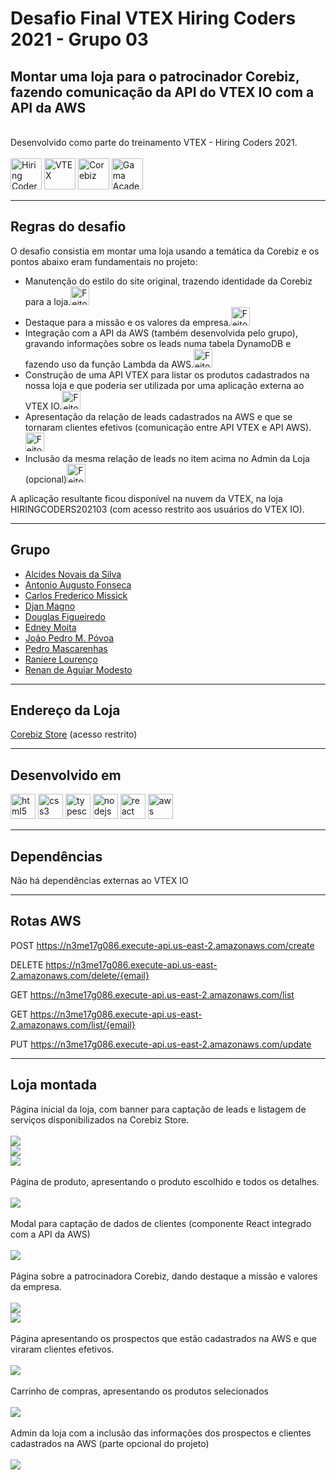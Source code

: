 # Desafio Final VTEX Hiring Coders 2021 - Grupo 03

## Montar uma loja para o patrocinador Corebiz, fazendo comunicação da API do VTEX IO com a API da AWS
<br>
Desenvolvido como parte do treinamento VTEX - Hiring Coders 2021.
<br>
<br>
<img src='https://hiringcoders-app.gama.academy/images/logo-sm.png' alt="Hiring Coders" width="auto" height="50" />  <img src='https://vtex.com/wp-content/themes/VTEXTheme/v2/images/base/vtex.svg' alt="VTEX" width="auto" height="50">  <img src='./assets/logo-corebiz-preto.png' alt="Corebiz" width="auto" height="50">  <img src='https://assets.website-files.com/5ff79f3ebebf6b12f6b7747f/5ffe04fc6284b7e90070d985_logo-gama-academy-p-500.png' alt="Gama Academy" width="auto" height="50">


***
## Regras do desafio

O desafio consistia em montar uma loja usando a temática da Corebiz e os pontos abaixo eram fundamentais no projeto:

- Manutenção do estilo do site original, trazendo identidade da Corebiz para a loja.<img src='./assets/images/tick.png' alt="Feito!" width="auto" height="30"/>
- Destaque para a missão e os valores da empresa.<img src='./assets/images/tick.png' alt="Feito!" width="auto" height="30"/>
- Integração com a API da AWS (também desenvolvida pelo grupo), gravando informações sobre os leads numa tabela DynamoDB e fazendo uso da função Lambda da AWS.<img src='./assets/images/tick.png' alt="Feito!" width="auto" height="30"/>
- Construção de uma API VTEX para listar os produtos cadastrados na nossa loja e que poderia ser utilizada por uma aplicação externa ao VTEX IO.<img src='./assets/images/tick.png' alt="Feito!" width="auto" height="30"/>
- Apresentação da relação de leads cadastrados na AWS e que se tornaram clientes efetivos (comunicação entre API VTEX e API AWS).<img src='./assets/images/tick.png' alt="Feito!" width="auto" height="30"/>
- Inclusão da mesma relação de leads no item acima no Admin da Loja (opcional)<img src='./assets/images/tick.png' alt="Feito!" width="auto" height="30"/>

A aplicação resultante ficou disponível na nuvem da VTEX, na loja HIRINGCODERS202103 (com acesso restrito aos usuários do VTEX IO).

***
## Grupo

  - [Alcides Novais da Silva](https://github.com/Alcidesns)
  - [Antonio Augusto Fonseca](https://github.com/anfonseca44)
  - [Carlos Frederico Missick](https://github.com/CarlosMissick)
  - [Djan Magno](https://github.com/djanmagno)
  - [Douglas Figueiredo](https://github.com/douglasfigueiredo)
  - [Edney Moita](https://github.com/edneymoita)
  - [João Pedro M. Póvoa](https://github.com/JPeeMP)
  - [Pedro Mascarenhas](https://github.com/pedro-drosa)
  - [Raniere Lourenço](https://github.com/raniereslourenco)
  - [Renan de Aguiar Modesto](https://github.com/rednand)

***
## Endereço da Loja

[Corebiz Store](https://corebiz--hiringcoders202103.myvtex.com/) (acesso restrito)

***
## Desenvolvido em

<img src="https://raw.githubusercontent.com/devicons/devicon/master/icons/html5/html5-original-wordmark.svg" alt="html5" width="40" height="40"/>  <img src="https://raw.githubusercontent.com/devicons/devicon/master/icons/css3/css3-original-wordmark.svg" alt="css3" width="40" height="40"/>  <img src="https://raw.githubusercontent.com/devicons/devicon/master/icons/typescript/typescript-original.svg" alt="typescript" width="40" height="40"/>  <img src="https://upload.wikimedia.org/wikipedia/commons/d/d9/Node.js_logo.svg" alt="nodejs" width="40" height="40"/>  <img src="https://raw.githubusercontent.com/devicons/devicon/master/icons/react/react-original-wordmark.svg" alt="react" width="40" height="40"/>  <img src="https://upload.wikimedia.org/wikipedia/commons/9/93/Amazon_Web_Services_Logo.svg" alt="aws" width="40" height="40"/>

***

## Dependências

Não há dependências externas ao VTEX IO

***

## Rotas AWS

POST https://n3me17g086.execute-api.us-east-2.amazonaws.com/create

DELETE https://n3me17g086.execute-api.us-east-2.amazonaws.com/delete/{email}

GET https://n3me17g086.execute-api.us-east-2.amazonaws.com/list

GET https://n3me17g086.execute-api.us-east-2.amazonaws.com/list/{email}

PUT https://n3me17g086.execute-api.us-east-2.amazonaws.com/update

***

## Loja montada

Página inicial da loja, com banner para captação de leads e listagem de serviços disponibilizados na Corebiz Store.
<br>
<br>
<img src='./assets/screenshots/home1.png'/>
<br>
<img src='./assets/screenshots/home2.png'/>
<br>
<img src='./assets/screenshots/home3.png'/>
<br>
<br>
Página de produto, apresentando o produto escolhido e todos os detalhes.
<br>
<br>
<img src='./assets/screenshots/produto.png'/>
<br>
<br>
Modal para captação de dados de clientes (componente React integrado com a API da AWS)
<br>
<br>
<img src='./assets/screenshots/leads.png'/>
<br>
<br>
Página sobre a patrocinadora Corebiz, dando destaque a missão e valores da empresa.
<br>
<br>
<img src='./assets/screenshots/sobre1.png'/>
<br>
<img src='./assets/screenshots/sobre2.png'/>
<br>
<br>
Página apresentando os prospectos que estão cadastrados na AWS e que viraram clientes efetivos.
<br>
<br>
<img src='./assets/screenshots/clientes.png'/>
<br>
<br>
Carrinho de compras, apresentando os produtos selecionados
<br>
<br>
<img src='./assets/screenshots/carrinho.png'/>
<br>
<br>
Admin da loja com a inclusão das informações dos prospectos e clientes cadastrados na AWS (parte opcional do projeto)
<br>
<br>
<img src='./assets/screenshots/admin.png'/>
